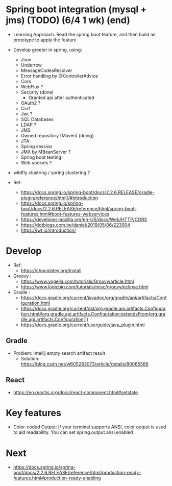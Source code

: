# Spring boot integration (mysql + jms) (TODO) (6/4 1 wk) (end)
- Learning Approach: Read the spring boot feature, and then build an prototype to apply the feature 
- Develop greeter in spring, using:
    - Json  
    - Undertow 
    - MessageCodesResolver
    - Error handling by @ControllerAdvice
    - Cors  
    - WebFlux ?
    - Security (done)
        - Granted api after authenticated 
    - OAuth2 ?
    - Csrf 
    - Jwt ?
    - SQL Databases
    - LDAP ?
    - JMS 
    - Owned repository (Maven) (doing) 
    - JTA
    - Spring session 
    - JMX by MBeanServer ?
    - Spring boot testing
    - Web sockets ?

- wildfly clustring / spring clustering ? 

- Ref: 
    - https://docs.spring.io/spring-boot/docs/2.2.6.RELEASE/gradle-plugin/reference/html//#introduction
    - https://docs.spring.io/spring-boot/docs/2.2.6.RELEASE/reference/html/spring-boot-features.html#boot-features-webservices
    - https://developer.mozilla.org/en-US/docs/Web/HTTP/CORS
    - https://dotblogs.com.tw/daniel/2019/05/06/223004
    - https://jwt.io/introduction/

# Develop
- Ref:
    - https://chocolatey.org/install   
- Groovy : 
    - https://www.vogella.com/tutorials/Groovy/article.html
    - https://www.logicbig.com/tutorials/misc/groovy/eclipse.html 
- Gradle :
    - https://docs.gradle.org/current/javadoc/org/gradle/api/artifacts/Configuration.html
    - https://docs.gradle.org/current/dsl/org.gradle.api.artifacts.Configuration.html#org.gradle.api.artifacts.Configuration:extendsFrom(org.gradle.api.artifacts.Configuration[])
    - https://docs.gradle.org/current/userguide/java_plugin.html

## Gradle 
- Problem: Intellij empty search artifact result
    - Solution: https://blog.csdn.net/w605283073/article/details/80065566
    
## React
- https://en.reactjs.org/docs/react-component.html#setstate


# Key features 
- Color-coded Output: If your terminal supports ANSI, color output is used to aid readability. You can set spring.output.ansi.enabled 


# Next 
- https://docs.spring.io/spring-boot/docs/2.2.6.RELEASE/reference/html/production-ready-features.html#production-ready-enabling